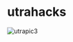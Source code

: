 # utrahacks
![utrapic3](https://github.com/user-attachments/assets/daea6da7-4e32-4828-a56b-f5c361de6459)
